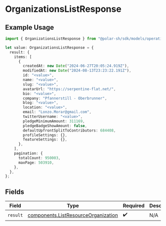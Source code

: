 # OrganizationsListResponse

## Example Usage

```typescript
import { OrganizationsListResponse } from "@polar-sh/sdk/models/operations";

let value: OrganizationsListResponse = {
  result: {
    items: [
      {
        createdAt: new Date("2024-06-27T20:05:24.919Z"),
        modifiedAt: new Date("2024-08-13T23:23:22.191Z"),
        id: "<value>",
        name: "<value>",
        slug: "<value>",
        avatarUrl: "https://serpentine-flat.net/",
        bio: "<value>",
        company: "Pfannerstill - Oberbrunner",
        blog: "<value>",
        location: "<value>",
        email: "Lonzo.Morar@gmail.com",
        twitterUsername: "<value>",
        pledgeMinimumAmount: 311169,
        pledgeBadgeShowAmount: false,
        defaultUpfrontSplitToContributors: 684408,
        profileSettings: {},
        featureSettings: {},
      },
    ],
    pagination: {
      totalCount: 950003,
      maxPage: 503910,
    },
  },
};
```

## Fields

| Field                                                                                      | Type                                                                                       | Required                                                                                   | Description                                                                                |
| ------------------------------------------------------------------------------------------ | ------------------------------------------------------------------------------------------ | ------------------------------------------------------------------------------------------ | ------------------------------------------------------------------------------------------ |
| `result`                                                                                   | [components.ListResourceOrganization](../../models/components/listresourceorganization.md) | :heavy_check_mark:                                                                         | N/A                                                                                        |